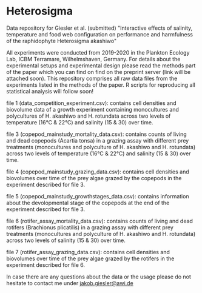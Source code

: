 # Heterosigma

Data repository for Giesler et al. (submitted) "Interactive effects of salinity, temperature and food web configuration on performance and harmfulness of the raphidophyte Heterosigma akashiwo" 

All experiments were conducted from 2019-2020 in the Plankton Ecology Lab, ICBM Terramare, Wilhelmshaven, Germany. For details about the experimental setups and experimental design please read the methods part of the paper which you can find on find on the preprint server (link will be attached soon). This repository comprises all raw data files from the experiments listed in the methods of the paper. R scripts for reproducing all statistical analysis will follow soon!

file 1 (data_competition_experiment.csv): contains cell densities and biovolume data of a growth experiment containing monocultures and polycultures of H. akashiwo and H. rotundata across two levels of temperature (16°C & 22°C) and salinity (15 & 30) over time.

file 3 (copepod_mainstudy_mortality_data.csv): contains counts of living and dead copepods (Acartia tonsa) in a grazing assay with different prey treatments (monocultures and polyculture of H. akashiwo and H. rotundata) across two levels of temperature (16°C & 22°C) and salinity (15 & 30) over time.

file 4 (copepod_mainstudy_grazing_data.csv): contains cell densities and biovolumes over time of the prey algae grazed by the copepods in the experiment described for file 3.

file 5 (copepod_mainstudy_growthstages_data.csv): contains information about the devolopmental stage of the copepods at the end of the experiment described for file 3.

file 6 (rotifer_assay_mortality_data.csv): contains counts of living and dead rotifers (Brachionus plicatilis) in a grazing assay with different prey treatments (monocultures and polyculture of H. akashiwo and H. rotundata) across two levels of salinity (15 & 30) over time.

file 7 (rotifer_assay_grazing_data.csv): contains cell densities and biovolumes over time of the prey algae grazed by the rotifers in the experiment described for file 6.

In case there are any questions about the data or the usage please do not hesitate to contact me under jakob.giesler@awi.de



